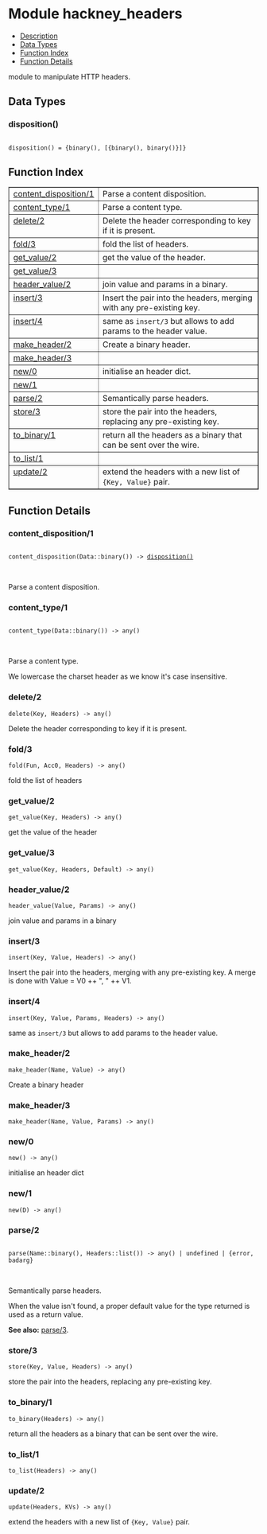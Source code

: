 

# Module hackney_headers #
* [Description](#description)
* [Data Types](#types)
* [Function Index](#index)
* [Function Details](#functions)


module to manipulate HTTP headers.


<a name="types"></a>

## Data Types ##




### <a name="type-disposition">disposition()</a> ###



<pre><code>
disposition() = {binary(), [{binary(), binary()}]}
</code></pre>


<a name="index"></a>

## Function Index ##


<table width="100%" border="1" cellspacing="0" cellpadding="2" summary="function index"><tr><td valign="top"><a href="#content_disposition-1">content_disposition/1</a></td><td>Parse a content disposition.</td></tr><tr><td valign="top"><a href="#content_type-1">content_type/1</a></td><td>Parse a content type.</td></tr><tr><td valign="top"><a href="#delete-2">delete/2</a></td><td>Delete the header corresponding to key if it is present.</td></tr><tr><td valign="top"><a href="#fold-3">fold/3</a></td><td>fold the list of headers.</td></tr><tr><td valign="top"><a href="#get_value-2">get_value/2</a></td><td>get the value of the header.</td></tr><tr><td valign="top"><a href="#get_value-3">get_value/3</a></td><td></td></tr><tr><td valign="top"><a href="#header_value-2">header_value/2</a></td><td>join value and params in a binary.</td></tr><tr><td valign="top"><a href="#insert-3">insert/3</a></td><td>Insert the pair into the headers, merging with any pre-existing key.</td></tr><tr><td valign="top"><a href="#insert-4">insert/4</a></td><td>same as <code>insert/3</code> but allows to add params to the header value.</td></tr><tr><td valign="top"><a href="#make_header-2">make_header/2</a></td><td>Create a binary header.</td></tr><tr><td valign="top"><a href="#make_header-3">make_header/3</a></td><td></td></tr><tr><td valign="top"><a href="#new-0">new/0</a></td><td>initialise an header dict.</td></tr><tr><td valign="top"><a href="#new-1">new/1</a></td><td></td></tr><tr><td valign="top"><a href="#parse-2">parse/2</a></td><td>Semantically parse headers.</td></tr><tr><td valign="top"><a href="#store-3">store/3</a></td><td>store the pair into the headers, replacing any pre-existing key.</td></tr><tr><td valign="top"><a href="#to_binary-1">to_binary/1</a></td><td>return all the headers as a binary that can be sent over the
wire.</td></tr><tr><td valign="top"><a href="#to_list-1">to_list/1</a></td><td></td></tr><tr><td valign="top"><a href="#update-2">update/2</a></td><td>extend the headers with a new list of <code>{Key, Value}</code> pair.</td></tr></table>


<a name="functions"></a>

## Function Details ##

<a name="content_disposition-1"></a>

### content_disposition/1 ###


<pre><code>
content_disposition(Data::binary()) -&gt; <a href="#type-disposition">disposition()</a>
</code></pre>
<br />

Parse a content disposition.
<a name="content_type-1"></a>

### content_type/1 ###


<pre><code>
content_type(Data::binary()) -&gt; any()
</code></pre>
<br />


Parse a content type.


We lowercase the charset header as we know it's case insensitive.
<a name="delete-2"></a>

### delete/2 ###

`delete(Key, Headers) -> any()`

Delete the header corresponding to key if it is present.
<a name="fold-3"></a>

### fold/3 ###

`fold(Fun, Acc0, Headers) -> any()`

fold the list of headers
<a name="get_value-2"></a>

### get_value/2 ###

`get_value(Key, Headers) -> any()`

get the value of the header
<a name="get_value-3"></a>

### get_value/3 ###

`get_value(Key, Headers, Default) -> any()`


<a name="header_value-2"></a>

### header_value/2 ###

`header_value(Value, Params) -> any()`

join value and params in a binary
<a name="insert-3"></a>

### insert/3 ###

`insert(Key, Value, Headers) -> any()`

Insert the pair into the headers, merging with any pre-existing key.
A merge is done with Value = V0 ++ ", " ++ V1.
<a name="insert-4"></a>

### insert/4 ###

`insert(Key, Value, Params, Headers) -> any()`

same as `insert/3` but allows to add params to the header value.
<a name="make_header-2"></a>

### make_header/2 ###

`make_header(Name, Value) -> any()`

Create a binary header
<a name="make_header-3"></a>

### make_header/3 ###

`make_header(Name, Value, Params) -> any()`


<a name="new-0"></a>

### new/0 ###

`new() -> any()`

initialise an header dict
<a name="new-1"></a>

### new/1 ###

`new(D) -> any()`


<a name="parse-2"></a>

### parse/2 ###


<pre><code>
parse(Name::binary(), Headers::list()) -&gt; any() | undefined | {error, badarg}
</code></pre>
<br />


Semantically parse headers.


When the value isn't found, a proper default value for the type
returned is used as a return value.

__See also:__ [parse/3](#parse-3).
<a name="store-3"></a>

### store/3 ###

`store(Key, Value, Headers) -> any()`

store the pair into the headers, replacing any pre-existing key.
<a name="to_binary-1"></a>

### to_binary/1 ###

`to_binary(Headers) -> any()`

return all the headers as a binary that can be sent over the
wire.
<a name="to_list-1"></a>

### to_list/1 ###

`to_list(Headers) -> any()`


<a name="update-2"></a>

### update/2 ###

`update(Headers, KVs) -> any()`

extend the headers with a new list of `{Key, Value}` pair.
